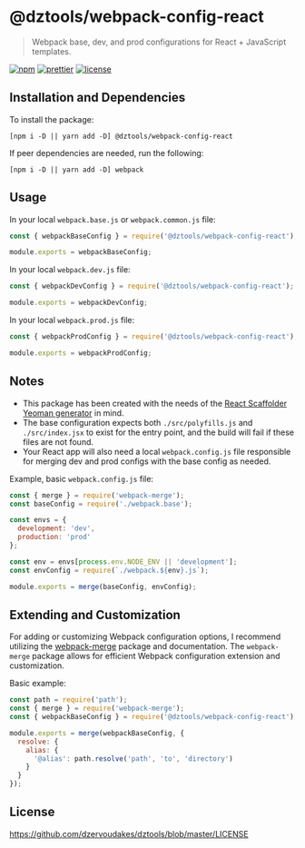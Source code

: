 # @dztools/webpack-config-react

> Webpack base, dev, and prod configurations for React + JavaScript templates.

[![npm](https://img.shields.io/npm/v/@dztools/webpack-config-react.svg)](https://www.npmjs.com/package/@dztools/webpack-config-react)
[![prettier](https://img.shields.io/badge/code_style-prettier-ff69b4.svg)](https://prettier.io/)
[![license](https://img.shields.io/badge/License-MIT-green.svg)](https://github.com/dzervoudakes/dztools/blob/master/LICENSE)

## Installation and Dependencies

To install the package:

```
[npm i -D || yarn add -D] @dztools/webpack-config-react
```

If peer dependencies are needed, run the following:

```
[npm i -D || yarn add -D] webpack
```

## Usage

In your local `webpack.base.js` or `webpack.common.js` file:

```js
const { webpackBaseConfig } = require('@dztools/webpack-config-react');

module.exports = webpackBaseConfig;
```

In your local `webpack.dev.js` file:

```js
const { webpackDevConfig } = require('@dztools/webpack-config-react');

module.exports = webpackDevConfig;
```

In your local `webpack.prod.js` file:

```js
const { webpackProdConfig } = require('@dztools/webpack-config-react');

module.exports = webpackProdConfig;
```

## Notes

- This package has been created with the needs of the [React Scaffolder Yeoman generator](https://github.com/dzervoudakes/react-scaffolder) in mind.
- The base configuration expects both `./src/polyfills.js` and `./src/index.jsx` to exist for the entry point, and the build will fail if these files are not found.
- Your React app will also need a local `webpack.config.js` file responsible for merging dev and prod configs with the base config as needed.

Example, basic `webpack.config.js` file:

```js
const { merge } = require('webpack-merge');
const baseConfig = require('./webpack.base');

const envs = {
  development: 'dev',
  production: 'prod'
};

const env = envs[process.env.NODE_ENV || 'development'];
const envConfig = require(`./webpack.${env}.js`);

module.exports = merge(baseConfig, envConfig);

```

## Extending and Customization

For adding or customizing Webpack configuration options, I recommend utilizing the [webpack-merge](https://github.com/survivejs/webpack-merge) package and documentation.
The `webpack-merge` package allows for efficient Webpack configuration extension and customization.

Basic example:

```js
const path = require('path');
const { merge } = require('webpack-merge');
const { webpackBaseConfig } = require('@dztools/webpack-config-react');

module.exports = merge(webpackBaseConfig, {
  resolve: {
    alias: {
      '@alias': path.resolve('path', 'to', 'directory')
    }
  }
});

```

## License

https://github.com/dzervoudakes/dztools/blob/master/LICENSE
